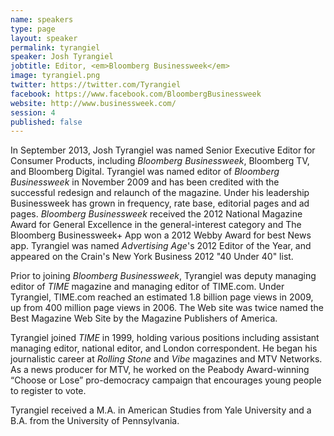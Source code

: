 ```yaml
---
name: speakers
type: page
layout: speaker
permalink: tyrangiel
speaker: Josh Tyrangiel
jobtitle: Editor, <em>Bloomberg Businessweek</em>
image: tyrangiel.png
twitter: https://twitter.com/Tyrangiel
facebook: https://www.facebook.com/BloombergBusinessweek
website: http://www.businessweek.com/
session: 4
published: false
---
```

In September 2013, Josh Tyrangiel was named Senior Executive Editor for Consumer Products, including <em>Bloomberg Businessweek</em>, Bloomberg TV, and Bloomberg Digital. Tyrangiel was named editor of <em>Bloomberg Businessweek</em> in November 2009 and has been credited with the successful redesign and relaunch of the magazine. Under his leadership Businessweek has grown in frequency, rate base, editorial pages and ad pages. <em>Bloomberg Businessweek</em> received the 2012 National Magazine Award for General Excellence in the general-interest category and The Bloomberg Businessweek+ App won a 2012 Webby Award for best News app. Tyrangiel was named <em>Advertising Age</em>'s 2012 Editor of the Year, and appeared on the Crain's New York Business 2012 "40 Under 40" list.

Prior to joining <em>Bloomberg Businessweek</em>, Tyrangiel was deputy managing editor of <em>TIME</em> magazine and managing editor of TIME.com. Under Tyrangiel, TIME.com reached an estimated 1.8 billion page views in 2009, up from 400 million page views in 2006. The Web site was twice named the Best Magazine Web Site by the Magazine Publishers of America.

Tyrangiel joined <em>TIME</em> in 1999, holding various positions including assistant managing editor, national editor, and London correspondent. He began his journalistic career at <em>Rolling Stone</em> and <em>Vibe</em> magazines and MTV Networks. As a news producer for MTV, he worked on the Peabody Award-winning “Choose or Lose” pro-democracy campaign that encourages young people to register to vote.

Tyrangiel received a M.A. in American Studies from Yale University and a B.A. from the University of Pennsylvania.